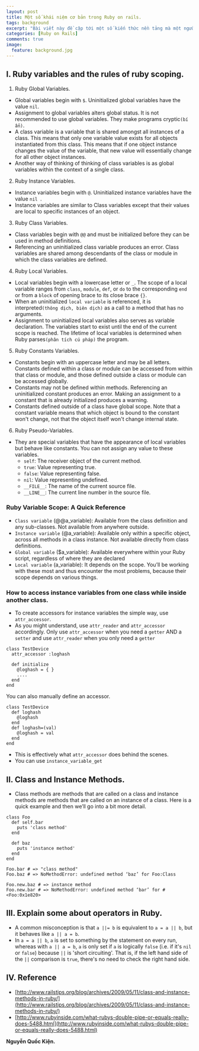 ```yaml
---
layout: post
title: Một số khái niệm cơ bản trong Ruby on rails.
tags: background
excerpt: "Bài viết này đề cặp tới một số kiến thức nền tảng mà một người mới học lập trình Rails nên nắm vững."
categories: [Ruby on Rails]
comments: true
image:
  feature: background.jpg
---
```


## I. Ruby variables and the rules of ruby scoping.
1. Ruby Global Variables.
* Global variables begin with `$`. Uninitialized global variables have the value `nil`.
* Assignment to global variables alters global status. It is not recommended to use global variables. They make programs cryptic`(bí ẩn)`.
* A class variable is a variable that is shared amongst all instances of a class. This means that only one variable value exists for all objects instantiated from this class. This means that if one object instance changes the value of the variable, that new value will essentially change for all other object instances.
* Another way of thinking of thinking of class variables is as global variables within the context of a single class.
2. Ruby Instance Variables.
* Instance variables begin with `@`. Uninitialized instance variables have the value `nil `.
* Instance variables are similar to Class variables except that their values are local to specific instances of an object. 
3. Ruby Class Variables.
* Class variables begin with `@@` and must be initialized before they can be used in method definitions.
* Referencing an uninitialized class variable produces an error. Class variables are shared among descendants of the class or module in which the class variables are defined.
4. Ruby Local Variables.
*  Local variables begin with a lowercase letter or `_`. The scope of a local variable ranges from `class`, `module`, `def`, or `do` to the corresponding `end` or from a `block` of opening brace to its close brace `{}`.
*  When an uninitialized `local variable` is referenced, it is interpreted`(thông dịch, biên dịch)` as a call to a method that has no arguments.
*  Assignment to uninitialized local variables also serves as variable declaration. The variables start to exist until the end of the current scope is reached. The lifetime of local variables is determined when Ruby parses`(phân tích cú pháp)` the program.
  
5. Ruby Constants Variables.
* Constants begin with an uppercase letter and may be all letters. Constants defined within a class or module can be accessed from within that class or module, and those defined outside a class or module can be accessed globally.
* Constants may not be defined within methods. Referencing an uninitialized constant produces an error. Making an assignment to a constant that is already initialized produces a warning.
* Constants defined outside of a class have global scope. Note that a constant variable means that which object is bound to the constant won't change, not that the object itself won't change internal state.

6. Ruby Pseudo-Variables.
* They are special variables that have the appearance of local variables but behave like constants. You can not assign any value to these variables.
  - `self`: The receiver object of the current method.
  - `true`: Value representing true.
  - `false`: Value representing false.
  - `nil`: Value representing undefined.
  - `__FILE__`: The name of the current source file.
  - `__LINE__`: The current line number in the source file.
  
### Ruby Variable Scope: A Quick Reference
* `Class variable` (@@a_variable): Available from the class definition and any sub-classes. Not available from anywhere outside.
* `Instance variable` (@a_variable): Available only within a specific object, across all methods in a class instance. Not available directly from class definitions.
* `Global variable` ($a_variable): Available everywhere within your Ruby script, regardless of where they are declared
* `Local variable` (a_variable): It depends on the scope. You’ll be working with these most and thus encounter the most problems, because their scope depends on various things.

### How to access instance variables from one class while inside another class.

- To create accessors for instance variables the simple way, use `attr_accessor`.
- As you might understand, use `attr_reader` and `attr_accessor` accordingly. Only use `attr_accessor` when you need a `getter` AND a` setter` and use `attr_reader` when you only need a `getter`

```
class TestDevice   
  attr_accessor :loghash

  def initialize  
    @loghash = { }  
    ....  
  end  
end
```

You can also manually define an accessor.

```
class TestDevice
  def loghash
    @loghash
  end
  def loghash=(val)
    @loghash = val
  end
end
```

- This is effectively what `attr_accessor` does behind the scenes.
- You can use `instance_variable_get`

## II. Class and Instance Methods.
* Class methods are methods that are called on a class and instance methods are methods that are called on an instance of a class. Here is a quick example and then we’ll go into a bit more detail.

```
class Foo
  def self.bar
    puts 'class method'
  end
  
  def baz
    puts 'instance method'
  end
end

Foo.bar # => "class method"
Foo.baz # => NoMethodError: undefined method ‘baz’ for Foo:Class

Foo.new.baz # => instance method
Foo.new.bar # => NoMethodError: undefined method ‘bar’ for #<Foo:0x1e820>
```

## III. Explain some about operators in Ruby.
- A common misconception is that `a ||= b` is equivalent to `a = a || b`, but it behaves like `a || a = b`.
- In `a = a || b`, `a` is set to something by the statement on every run, whereas with `a || a = b`, `a` is only set if `a` is logically `false` (i.e. if it's `nil` or `false`) because `||` is 'short circuiting'. That is, if the left hand side of the `||` comparison is `true`, there's no need to check the right hand side.

## IV. Reference
- [http://www.railstips.org/blog/archives/2009/05/11/class-and-instance-methods-in-ruby/](http://www.railstips.org/blog/archives/2009/05/11/class-and-instance-methods-in-ruby/)
- [http://www.rubyinside.com/what-rubys-double-pipe-or-equals-really-does-5488.html](http://www.rubyinside.com/what-rubys-double-pipe-or-equals-really-does-5488.html)

**Nguyễn Quốc Kiện.**